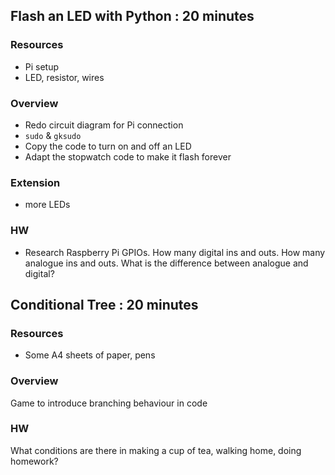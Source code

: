 ## Flash an LED with Python : 20 minutes

### Resources

* Pi setup
* LED, resistor, wires

### Overview

* Redo circuit diagram for Pi connection
* `sudo` & `gksudo`
* Copy the code to turn on and off an LED
* Adapt the stopwatch code to make it flash forever

### Extension

* more LEDs

### HW 

* Research Raspberry Pi GPIOs. How many digital ins and outs. How many analogue ins and outs. What is the difference between analogue and digital?

## Conditional Tree : 20 minutes

### Resources

* Some A4 sheets of paper, pens

### Overview

Game to introduce branching behaviour in code

### HW

What conditions are there in making a cup of tea, walking home, doing homework?


